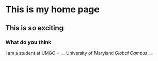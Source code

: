 # This is my home page

## This is so exciting

### What do you think

I am a student at UMGC = __ University of Maryland *Global Campus* __
